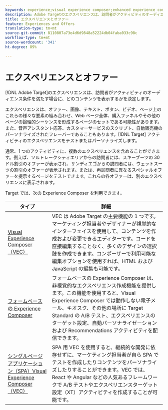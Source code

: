 ```yaml
---
keywords: experience;visual experience composer;enhanced experience composer;form based experience composer;form composer;visual composer;experience composer;mixed content;iframe;iframe busting;bust iframe;x-frame-options;x frame options;cross origin;cross origin issues;authentication workflow
description: Adobe Targetのエクスペリエンスは、訪問者がアクティビティのオーディエンス条件を満たす場合に、どのコンテンツを表示するかを決定します。
title: エクスペリエンスとオファー
feature: Experiences and Offers
translation-type: tm+mt
source-git-commit: 8110807a73e4d6d9848a52224db04faba033c98c
workflow-type: tm+mt
source-wordcount: '341'
ht-degree: 89%

---
```



# エクスペリエンスとオファー

[!DNL Adobe Target]のエクスペリエンスは、訪問者がアクティビティのオーディエンス条件を満たす場合に、どのコンテンツを表示するかを決定します。

エクスペリエンスは、オファー、画像、テキスト、ボタン、ビデオ、ページ上のこれらの様々な要素の組み合わせ、Web ページ全体、購入ファネルやその他のページの論理的シーケンスを形成するページのセットである可能性があります。また、音声アシスタント応答、カスタマーサービスのスクリプト、自動販売機のパーソナライズされたフレーバーであることもあります。[!DNL Target] アクティビティのエクスペリエンスをテストまたはパーソナライズします。

通常、1 つのアクティビティに、複数のエクスペリエンスを含めることができます。例えば、ソルトレークシティエリアからの訪問者には、スキーブーツの 30 ドル割引のオファーが表示され、サンディエゴからの訪問者には、ウェットスーツの割引のオファーが表示されます。または、再訪問者に異なるスペシャルオファーを提示するページをテストできます。これらの各オファーは、別のエクスペリエンスに表示されます。

Target では、次の Experience Composer を利用できます。

| タイプ | 詳細 |
| --- | --- |
| [Visual Experience Composer（VEC）](/help/c-experiences/c-visual-experience-composer/visual-experience-composer.md#concept_CF63320EB8924B2F9BDA3C72256DCE50) | VEC は Adobe Target の主要機能の 1 つです。マーケティング担当者やデザイナーが視覚的なインターフェイスを使用して、コンテンツを作成および変更できるエディターです。コードを直接編集することなく、多くのデザインの選択肢を作成できます。コンポーザーで利用可能な編集オプションを使用すれば、HTML および JavaScript の編集も可能です。 |
| [フォームベースの Experience Composer](/help/c-experiences/form-experience-composer.md#task_FAC842A6535045B68B4C1AD3E657E56E) | フォームベースの Experience Composer は、非視覚的なエクスペリエンス作成機能を提供します。この機能を使用すると、Visual Experience Composer では動作しない電子メール、キオスク、その他の場所に Target Standard の A/B テスト、エクスペリエンスのターゲット設定、自動パーソナライゼーションおよび Recommendations アクティビティを配信できます。 |
| [シングルページアプリケーション（SPA）Visual Experience Composer（VEC）](/help/c-experiences/spa-visual-experience-composer.md) | SPA 用 VEC を使用すると、継続的な開発に依存せずに、マーケティング担当者が自ら SPA でテストを作成したりコンテンツをパーソナライズしたりすることができます。VEC では、React や Angular などの人気あるフレームワークで A/B テストやエクスペリエンスターゲット設定（XT）アクティビティを作成することが可能です。 |
